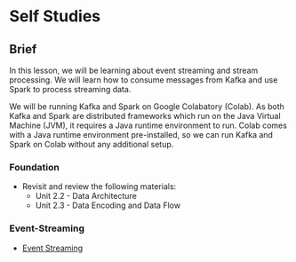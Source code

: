 # Self Studies

## Brief

In this lesson, we will be learning about event streaming and stream processing. We will learn how to consume messages from Kafka and use Spark to process streaming data.

We will be running Kafka and Spark on Google Colabatory (Colab). As both Kafka and Spark are distributed frameworks which run on the Java Virtual Machine (JVM), it requires a Java runtime environment to run. Colab comes with a Java runtime environment pre-installed, so we can run Kafka and Spark on Colab without any additional setup.

### Foundation

- Revisit and review the following materials:
  - Unit 2.2 - Data Architecture
  - Unit 2.3 - Data Encoding and Data Flow

### Event-Streaming

- [Event Streaming](https://tanzu.vmware.com/event-streaming)
